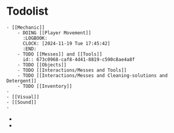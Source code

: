 # Todolist
	- [[Mechanic]]
		- DOING [[Player Movement]]
		  :LOGBOOK:
		  CLOCK: [2024-11-19 Tue 17:45:42]
		  :END:
		- TODO [[Messes]] and [[Tools]]
		  id:: 673c0968-caf8-4d41-8819-c590c8ae4a8f
		- TODO [[Objects]]
		- TODO [[Interactions/Messes and Tools]]
		- TODO [[Interactions/Messes and Cleaning-solutions and Detergent]]
		- TODO [[Inventory]]
	-
	- [[Visual]]
	- [[Sound]]
	-
-
-